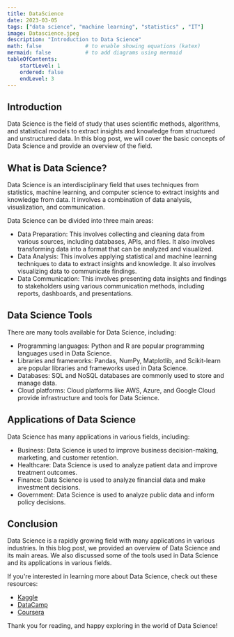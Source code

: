 ```yaml
---
title: DataScience
date: 2023-03-05
tags: ["data science", "machine learning", "statistics" , "IT"]
image: Datascience.jpeg
description: "Introduction to Data Science"
math: false              # to enable showing equations (katex)
mermaid: false           # to add diagrams using mermaid
tableOfContents:
    startLevel: 1
    ordered: false
    endLevel: 3
---
```


## Introduction

Data Science is the field of study that uses scientific methods, algorithms, and statistical models to extract insights and knowledge from structured and unstructured data. In this blog post, we will cover the basic concepts of Data Science and provide an overview of the field.

## What is Data Science?

Data Science is an interdisciplinary field that uses techniques from statistics, machine learning, and computer science to extract insights and knowledge from data. It involves a combination of data analysis, visualization, and communication.

Data Science can be divided into three main areas:

- Data Preparation: This involves collecting and cleaning data from various sources, including databases, APIs, and files. It also involves transforming data into a format that can be analyzed and visualized.
- Data Analysis: This involves applying statistical and machine learning techniques to data to extract insights and knowledge. It also involves visualizing data to communicate findings.
- Data Communication: This involves presenting data insights and findings to stakeholders using various communication methods, including reports, dashboards, and presentations.

## Data Science Tools

There are many tools available for Data Science, including:

- Programming languages: Python and R are popular programming languages used in Data Science.
- Libraries and frameworks: Pandas, NumPy, Matplotlib, and Scikit-learn are popular libraries and frameworks used in Data Science.
- Databases: SQL and NoSQL databases are commonly used to store and manage data.
- Cloud platforms: Cloud platforms like AWS, Azure, and Google Cloud provide infrastructure and tools for Data Science.


## Applications of Data Science

Data Science has many applications in various fields, including:

- Business: Data Science is used to improve business decision-making, marketing, and customer retention.
- Healthcare: Data Science is used to analyze patient data and improve treatment outcomes.
- Finance: Data Science is used to analyze financial data and make investment decisions.
- Government: Data Science is used to analyze public data and inform policy decisions.

## Conclusion

Data Science is a rapidly growing field with many applications in various industries. In this blog post, we provided an overview of Data Science and its main areas. We also discussed some of the tools used in Data Science and its applications in various fields.

If you're interested in learning more about Data Science, check out these resources:

- [Kaggle](https://www.kaggle.com/)
- [DataCamp](https://www.datacamp.com/)
- [Coursera](https://www.coursera.org/specializations/data-science)

Thank you for reading, and happy exploring in the world of Data Science!
